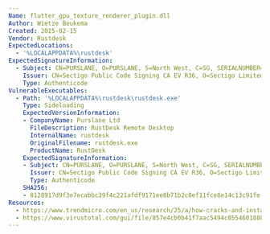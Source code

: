 ```yaml
---
Name: flutter_gpu_texture_renderer_plugin.dll
Author: Wietze Beukema
Created: 2025-02-15
Vendor: Rustdesk
ExpectedLocations:
  - '%LOCALAPPDATA%\rustdesk'
ExpectedSignatureInformation:
  - Subject: CN=PURSLANE, O=PURSLANE, S=North West, C=SG, SERIALNUMBER=53481265A
    Issuer: CN=Sectigo Public Code Signing CA EV R36, O=Sectigo Limited, C=GB
    Type: Authenticode
VulnerableExecutables:
  - Path: '%LOCALAPPDATA%\rustdesk\rustdesk.exe'
    Type: Sideloading
    ExpectedVersionInformation:
    - CompanyName: Purslane Ltd
      FileDescription: RustDesk Remote Desktop
      InternalName: rustdesk
      OriginalFilename: rustdesk.exe
      ProductName: RustDesk
    ExpectedSignatureInformation:
    - Subject: CN=PURSLANE, O=PURSLANE, S=North West, C=SG, SERIALNUMBER=53481265A
      Issuer: CN=Sectigo Public Code Signing CA EV R36, O=Sectigo Limited, C=GB
      Type: Authenticode
    SHA256:
    - 8128917d9f3e7ecabbc39f4c221afdf9171ee8b71b2c0ef11fce8e14c13c91fe
Resources:
  - https://www.trendmicro.com/en_us/research/25/a/how-cracks-and-installers-bring-malware-to-your-device.html
  - https://www.virustotal.com/gui/file/857e4cb0b41f7aac5494c8554601888c1c82202de3dab7258b2ff322bc94ca43
---
```


